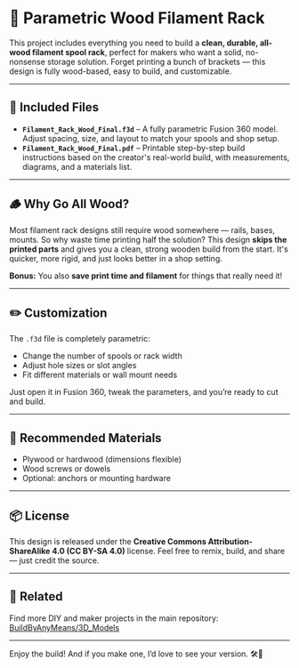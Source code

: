 # 🧵 Parametric Wood Filament Rack

This project includes everything you need to build a **clean, durable, all-wood filament spool rack**, perfect for makers who want a solid, no-nonsense storage solution. Forget printing a bunch of brackets — this design is fully wood-based, easy to build, and customizable.

---

## 📁 Included Files

- **`Filament_Rack_Wood_Final.f3d`** – A fully parametric Fusion 360 model. Adjust spacing, size, and layout to match your spools and shop setup.
- **`Filament_Rack_Wood_Final.pdf`** – Printable step-by-step build instructions based on the creator's real-world build, with measurements, diagrams, and a materials list.

---

## 🪵 Why Go All Wood?

Most filament rack designs still require wood somewhere — rails, bases, mounts. So why waste time printing half the solution? This design **skips the printed parts** and gives you a clean, strong wooden build from the start. It's quicker, more rigid, and just looks better in a shop setting.

**Bonus:** You also **save print time and filament** for things that really need it!

---

## ✏️ Customization

The `.f3d` file is completely parametric:
- Change the number of spools or rack width
- Adjust hole sizes or slot angles
- Fit different materials or wall mount needs

Just open it in Fusion 360, tweak the parameters, and you’re ready to cut and build.

---

## 📐 Recommended Materials

- Plywood or hardwood (dimensions flexible)
- Wood screws or dowels
- Optional: anchors or mounting hardware

---

## 📦 License

This design is released under the **Creative Commons Attribution-ShareAlike 4.0 (CC BY-SA 4.0)** license. Feel free to remix, build, and share — just credit the source.

---

## 🔗 Related

Find more DIY and maker projects in the main repository:  
[BuildByAnyMeans/3D_Models](https://github.com/BuildByAnyMeans/3D_Models)

---

Enjoy the build! And if you make one, I’d love to see your version. 🛠️🧵
